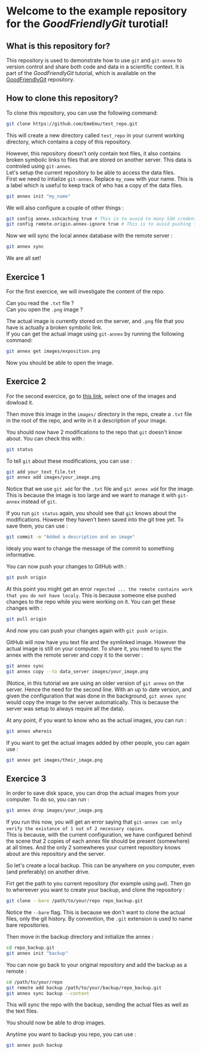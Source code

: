 # Welcome to the example repository for the *GoodFriendlyGit* turotial!

## What is this repository for?
This repository is used to demonstrate how to use `git` and `git-annex` to version control and share both code and data in a scientific context. 
It is part of the *GoodFriendlyGit* tutorial, which is available on the [GoodFriendlyGit](https://github.com/EmeEmu/GoodFiendlyGit/tree/main) repository.

## How to clone this repository?
To clone this repository, you can use the following command:
```bash
git clone https://github.com/EmeEmu/test_repo.git
```
This will create a new directory called `test_repo` in your current working directory, which contains a copy of this repository.

However, this repository doesn't only contain text files, it also contains broken symbolic links to files that are stored on another server. This data is controled using `git-annex`.  
Let's setup the current repository to be able to access the data files.  
First we need to intialize `git-annex`. Replace `my_name` with your name. This is a label which is useful to keep track of who has a copy of the data files.
```bash
git annex init "my_name"
```

We will also configure a couple of other things :
```bash
git config annex.sshcaching true # This is to avoid to many SSH credential prompts
git config remote.origin.annex-ignore true # This is to avoid pushing the data files to GitHub by mistake.
```

Now we will sync the local annex database with the remote server :
```bash
git annex sync
```

We are all set!


## Exercice 1

For the first exercice, we will investigate the content of the repo.

Can you read the `.txt` file ?  
Can you open the `.png` image ? 

The actual image is currently stored on the server, and `.png` file that you have is actually a broken symbolic link.  
If you can get the actual image using `git-annex` by running the following command:
```bash
git annex get images/exposition.png
```
Now you should be able to open the image.

## Exercice 2

For the second exercice, go to [this link](https://github.com/EmeEmu/GoodFiendlyGit/tree/main/Images), select one of the images and dowload it.

Then move this image in the `images/` directory in the repo, create a `.txt` file in the root of the repo, and write in it a description of your image.

You should now have 2 modifications to the repo that `git` doesn't know about. You can check this with :
```bash
git status
```

To tell `git` about these modifications, you can use :
```bash
git add your_text_file.txt
git annex add images/your_image.png
```
Notice that we use `git add` for the `.txt` file and `git annex add` for the image. This is because the image is too large and we want to manage it with `git-annex` instead of `git`.

If you run `git status` again, you should see that `git` knows about the modifications. However they haven't been saved into the git tree yet. To save them, you can use :
```bash
git commit -m "Added a description and an image"
```
Idealy you want to change the message of the commit to something informative.

You can now push your changes to GitHub with :
```bash
git push origin
```
At this point you might get an error `regected ... the remote contains work that you do not have localy`. This is because someone else pushed changes to the repo while you were working on it. You can get these changes with :
```bash
git pull origin
```
And now you can push your changes again with `git push origin`.

GitHub will now have you text file and the symlinked image. However the actual image is still on your computer. To share it, you need to sync the annex with the remote server and copy it to the server :
```bash
git annex sync
git annex copy --to data_server images/your_image.png
```
(Notice, in this tutorial we are using an older version of `git annex` on the server. Hence the need for the second line. With an up to date version, and given the configuration that was done in the background, `git annex sync` would copy the image to the server automatically. This is because the server was setup to always require all the data).

At any point, if you want to know who as the actual images, you can run :
```bash
git annex whereis
```

If you want to get the actual images added by other people, you can again use :
```bash
git annex get images/their_image.png
```


## Exercice 3

In order to save disk space, you can drop the actual images from your computer. To do so, you can run :
```bash
git annex drop images/your_image.png
```
If you run this now, you will get an error saying that `git-annex can only verify the existance of 1 out of 2 necessary copies`.  
This is because, with the current configuration, we have configured behind the scene that 2 copies of each annex file should be present (somewhere) at all times. And the only 2 somewheres your current repository knows about are this repository and the server.

So let's create a local backup. This can be anywhere on you computer, even (and preferably) on another drive.

Firt get the path to you current repository (for example using `pwd`). Then go to whereever you want to create your backup, and clone the repository :
```bash
git clone --bare /path/to/your/repo repo_backup.git
```
Notice the `--bare` flag. This is because we don't want to clone the actual files, only the git history. By convention, the `.git` extension is used to name bare repositories.

Then move in the backup directory and initialize the annex :
```bash
cd repo_backup.git
git annex init "backup"
```

You can now go back to your original repository and add the backup as a remote :
```bash
cd /path/to/your/repo
git remote add backup /path/to/your/backup/repo_backup.git
git annex sync backup --content
```
This will sync the repo with the backup, sending the actual files as well as the text files.

You should now be able to drop images.

Anytime you want to backup you repo, you can use :
```bash
git annex push backup
```

